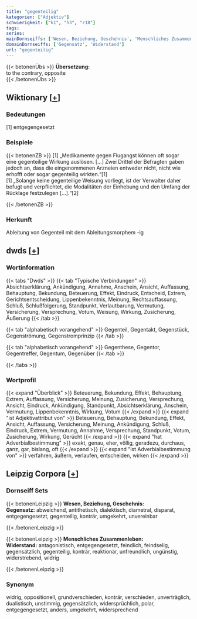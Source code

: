 ```yaml
---
title: "gegenteilig"
kategorien: ["Adjektiv"]
schwierigkeit: ["k1", "h3", "r18"]
tags:
series:
mainDornseiffs: ['Wesen, Beziehung, Geschehnis', 'Menschliches Zusammenleben']
domainDornseiffs: ['Gegensatz', 'Widerstand']
url: "gegenteilig"
---
```


{{< betonenÜbs >}}
**Übersetzung:**  
to the contrary, opposite  
{{< /betonenÜbs >}}

## Wiktionary [[+](https://de.wiktionary.org/wiki/gegenteilig)]

### Bedeutungen
[1] entgegengesetzt  

### Beispiele
{{< betonenZB >}}
[1] „Medikamente gegen Flugangst können oft sogar eine gegenteilige Wirkung auslösen. […] Zwei Drittel der Befragten gaben jedoch an, dass die eingenommenen Arzneien entweder nicht, nicht wie erhofft oder sogar gegenteilig wirkten.“[1]  
[1] „Solange keine gegenteilige Weisung vorliegt, ist der Verwalter daher befugt und verpflichtet, die Modalitäten der Einhebung und den Umfang der Rücklage festzulegen […].“[2]  

{{< /betonenZB >}}
### Herkunft
Ableitung von Gegenteil mit dem Ableitungsmorphem -ig  



## dwds [[+](https://www.dwds.de/wb/gegenteilig)]

### Wortinformation
{{< tabs "Dwds" >}}
{{< tab "Typische Verbindungen" >}}
Absichtserklärung, Ankündigung, Annahme, Anschein, Ansicht, Auffassung, Behauptung, Bekundung, Beteuerung, Effekt, Eindruck, Entscheid, Extrem, Gerichtsentscheidung, Lippenbekenntnis, Meinung, Rechtsauffassung, Schluß, Schlußfolgerung, Standpunkt, Verlautbarung, Vermutung, Versicherung, Versprechung, Votum, Weisung, Wirkung, Zusicherung, Äußerung
{{< /tab >}}

{{< tab "alphabetisch vorangehend" >}}
Gegenteil, Gegentakt, Gegenstück, Gegenströmung, Gegenstromprinzip
{{< /tab >}}

{{< tab "alphabetisch vorangehend" >}}
Gegenthese, Gegentor, Gegentreffer, Gegentum, Gegenüber
{{< /tab >}}

{{< /tabs >}}

### Wortprofil
{{< expand "Überblick" >}} Beteuerung, Bekundung, Effekt, Behauptung, Extrem, Auffassung, Versicherung, Meinung, Zusicherung, Versprechung, Ansicht, Eindruck, Ankündigung, Standpunkt, Absichtserklärung, Anschein, Vermutung, Lippenbekenntnis, Wirkung, Votum {{< /expand >}}
{{< expand "ist Adjektivattribut von" >}} Beteuerung, Behauptung, Bekundung, Effekt, Ansicht, Auffassung, Versicherung, Meinung, Ankündigung, Schluß, Eindruck, Extrem, Vermutung, Annahme, Versprechung, Standpunkt, Votum, Zusicherung, Wirkung, Gerücht {{< /expand >}}
{{< expand "hat Adverbialbestimmung" >}} exakt, genau, eher, völlig, geradezu, durchaus, ganz, gar, bislang, oft {{< /expand >}}
{{< expand "ist Adverbialbestimmung von" >}} verfahren, äußern, verlaufen, entscheiden, wirken {{< /expand >}}

## Leipzig Corpora [[+](https://corpora.uni-leipzig.de/en/res?word=gegenteilig&corpusId=deu_newscrawl-public_2018)]

### Dornseiff Sets
{{< betonenLeipzig >}}
**Wesen, Beziehung, Geschehnis:**  
**Gegensatz:** abweichend, antithetisch, dialektisch, diametral, disparat, entgegengesetzt, gegenteilig, konträr, umgekehrt, unvereinbar  

{{< /betonenLeipzig >}}


{{< betonenLeipzig >}}
**Menschliches Zusammenleben:**  
**Widerstand:** antagonistisch, entgegengesetzt, feindlich, feindselig, gegensätzlich, gegenteilig, konträr, reaktionär, unfreundlich, ungünstig, widerstrebend, widrig  

{{< /betonenLeipzig >}}

### Synonym
widrig, oppositionell, grundverschieden, konträr, verschieden, unverträglich, dualistisch, unstimmig, gegensätzlich, widersprüchlich, polar, entgegengesetzt, anders, umgekehrt, widersprechend

